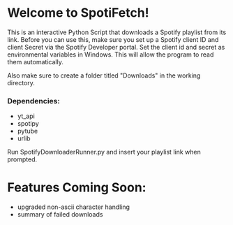 # Welcome to SpotiFetch!

This is an interactive Python Script that downloads a Spotify playlist from its link.
Before you can use this, make sure you set up a Spotify client ID and client Secret via the Spotify Developer portal. Set the client id and secret as environmental variables in Windows. This will allow the program to read them automatically.

Also make sure to create a folder titled "Downloads" in the working directory.

### Dependencies:
- yt_api
- spotipy
- pytube
- urlib

Run SpotifyDownloaderRunner.py and insert your playlist link when prompted.

# Features Coming Soon:
- upgraded non-ascii character handling
- summary of failed downloads
